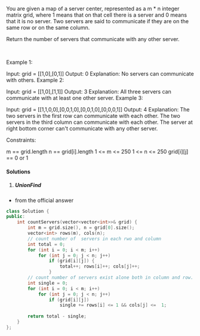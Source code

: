 You are given a map of a server center, represented as a m * n integer matrix grid, where 1 means that on that cell there is a server and 0 means that it is no server. Two servers are said to communicate if they are on the same row or on the same column.

Return the number of servers that communicate with any other server.

 

Example 1:



Input: grid = [[1,0],[0,1]]
Output: 0
Explanation: No servers can communicate with others.
Example 2:



Input: grid = [[1,0],[1,1]]
Output: 3
Explanation: All three servers can communicate with at least one other server.
Example 3:



Input: grid = [[1,1,0,0],[0,0,1,0],[0,0,1,0],[0,0,0,1]]
Output: 4
Explanation: The two servers in the first row can communicate with each other. The two servers in the third column can communicate with each other. The server at right bottom corner can't communicate with any other server.
 

Constraints:

m == grid.length
n == grid[i].length
1 <= m <= 250
1 <= n <= 250
grid[i][j] == 0 or 1

#### Solutions

1. ##### UnionFind

- from the official answer

```c++
class Solution {
public:
    int countServers(vector<vector<int>>& grid) {
        int m = grid.size(), n = grid[0].size();
        vector<int> rows(m), cols(n);
        // count number of  servers in each rwo and column
        int total = 0;
        for (int i = 0; i < m; i++)
            for (int j = 0; j < n; j++)
                if (grid[i][j]) {
                    total++; rows[i]++; cols[j]++;
                }
        // count number of servers exist alone both in column and row.
        int single = 0;
        for (int i = 0; i < m; i++)
            for (int j = 0; j < n; j++)
                if (grid[i][j])
                    single += rows[i] <= 1 && cols[j] <=  1;
    
        return total - single;
    }
};
```